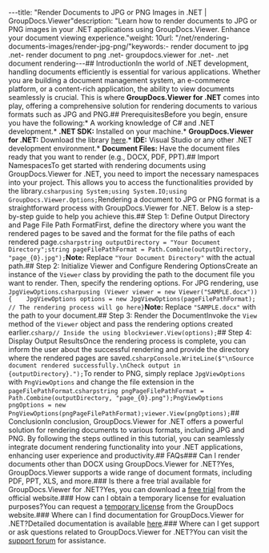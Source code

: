 ---title: "Render Documents to JPG or PNG Images in .NET | GroupDocs.Viewer"description: "Learn how to render documents to JPG or PNG images in your .NET applications using GroupDocs.Viewer. Enhance your document viewing experience."weight: 10url: "/net/rendering-documents-images/render-jpg-png/"keywords:- render document to jpg .net- render document to png .net- groupdocs.viewer for .net- .net document rendering---## IntroductionIn the world of .NET development, handling documents efficiently is essential for various applications. Whether you are building a document management system, an e-commerce platform, or a content-rich application, the ability to view documents seamlessly is crucial. This is where **GroupDocs.Viewer for .NET** comes into play, offering a comprehensive solution for rendering documents to various formats such as JPG and PNG.## PrerequisitesBefore you begin, ensure you have the following:*   A working knowledge of C# and .NET development.*   **.NET SDK:** Installed on your machine.*   **GroupDocs.Viewer for .NET:** Download the library [here](https://releases.groupdocs.com/viewer/net/).*   **IDE:** Visual Studio or any other .NET development environment.*   **Document Files:** Have the document files ready that you want to render (e.g., DOCX, PDF, PPT).## Import NamespacesTo get started with rendering documents using GroupDocs.Viewer for .NET, you need to import the necessary namespaces into your project. This allows you to access the functionalities provided by the library.```csharpusing System;using System.IO;using GroupDocs.Viewer.Options;```Rendering a document to JPG or PNG format is a straightforward process with GroupDocs.Viewer for .NET. Below is a step-by-step guide to help you achieve this.## Step 1: Define Output Directory and Page File Path FormatFirst, define the directory where you want the rendered pages to be saved and the format for the file paths of each rendered page.```csharpstring outputDirectory = "Your Document Directory";string pageFilePathFormat = Path.Combine(outputDirectory, "page_{0}.jpg");```**Note:** Replace `"Your Document Directory"` with the actual path.## Step 2: Initialize Viewer and Configure Rendering OptionsCreate an instance of the `Viewer` class by providing the path to the document file you want to render. Then, specify the rendering options. For JPG rendering, use `JpgViewOptions`.```csharpusing (Viewer viewer = new Viewer("SAMPLE.docx")){    JpgViewOptions options = new JpgViewOptions(pageFilePathFormat);        // The rendering process will go here}```**Note:** Replace `"SAMPLE.docx"` with the path to your document.## Step 3: Render the DocumentInvoke the `View` method of the `Viewer` object and pass the rendering options created earlier.```csharp// Inside the using blockviewer.View(options);```## Step 4: Display Output ResultsOnce the rendering process is complete, you can inform the user about the successful rendering and provide the directory where the rendered pages are saved.```csharpConsole.WriteLine($"\nSource document rendered successfully.\nCheck output in {outputDirectory}.");```To render to PNG, simply replace `JpgViewOptions` with `PngViewOptions` and change the file extension in the `pageFilePathFormat`.```csharpstring pngPageFilePathFormat = Path.Combine(outputDirectory, "page_{0}.png");PngViewOptions pngOptions = new PngViewOptions(pngPageFilePathFormat);viewer.View(pngOptions);```## ConclusionIn conclusion, GroupDocs.Viewer for .NET offers a powerful solution for rendering documents to various formats, including JPG and PNG. By following the steps outlined in this tutorial, you can seamlessly integrate document rendering functionality into your .NET applications, enhancing user experience and productivity.## FAQs### Can I render documents other than DOCX using GroupDocs.Viewer for .NET?Yes, GroupDocs.Viewer supports a wide range of document formats, including PDF, PPT, XLS, and more.### Is there a free trial available for GroupDocs.Viewer for .NET?Yes, you can download a [free trial](https://releases.groupdocs.com/) from the official website.### How can I obtain a temporary license for evaluation purposes?You can request a [temporary license](https://purchase.groupdocs.com/temporary-license/) from the GroupDocs website.### Where can I find documentation for GroupDocs.Viewer for .NET?Detailed documentation is available [here](https://reference.groupdocs.com/viewer/net/).### Where can I get support or ask questions related to GroupDocs.Viewer for .NET?You can visit the [support forum](https://forum.groupdocs.com/c/viewer/9) for assistance.
